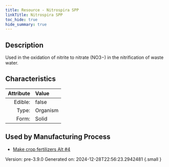 ```yaml
---
title: Resource - Nitrospira SPP
linkTitle: Nitrospira SPP
toc_hide: true
hide_summary: true
---
```


## Description
Used in the oxidation of nitrite to nitrate&#10;&#9;&#9;(NO3−) in the nitrification of waste water.

## Characteristics

| Attribute      | Value |
|--------:|:------|
|Edible:|false|
|Type:|Organism|
|Form:|Solid|
 

## Used by Manufacturing Process

- [Make crop fertilizers Alt #4](/docs/definitions/process/make-crop-fertilizers-alt--4)


    

Version: pre-3.9.0 Generated on: 2024-12-28T22:56:23.2942481
{.small }
